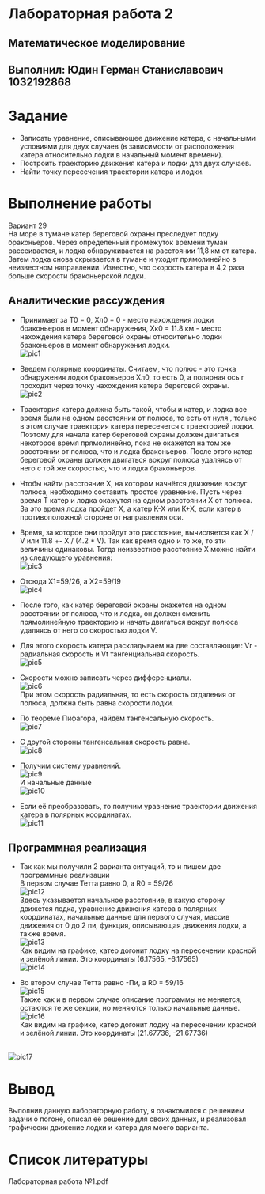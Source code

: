 # Лабораторная работа 2
## Математическое моделирование
## Выполнил: Юдин Герман Станиславович 1032192868

# Задание
* Записать уравнение, описывающее движение катера, с начальными
условиями для двух случаев (в зависимости от расположения катера
относительно лодки в начальный момент времени).
* Построить траекторию движения катера и лодки для двух случаев.
* Найти точку пересечения траектории катера и лодки.

# Выполнение работы
Вариант 29
<br>На море в тумане катер береговой охраны преследует лодку браконьеров. Через определенный промежуток времени туман рассеивается, и лодка обнаруживается на расстоянии 11,8 км от катера. Затем лодка снова скрывается в тумане и уходит прямолинейно в неизвестном направлении. Известно, что скорость катера в 4,2 раза больше скорости браконьерской лодки.

## Аналитические рассуждения

* Принимает за T0 = 0, Xл0 = 0 - место нахождения лодки браконьеров в момент обнаружения, Xк0 = 11.8 км - место нахождения катера береговой охраны относительно лодки браконьеров в момент обнаружения лодки.
<br>![pic1](images/1.png "Начальные данные")

* Введем полярные координаты. Считаем, что полюс - это точка обнаружения лодки браконьеров Xл0, то есть 0, а полярная ось r проходит через точку нахождения катера береговой охраны.
<br>![pic2](images/2.png "Полярная система координат")

* Траектория катера должна быть такой, чтобы и катер, и лодка все время были на одном расстоянии от полюса, то есть от нуля , только в этом случае траектория катера пересечется с траекторией лодки. Поэтому для начала катер береговой охраны должен двигаться некоторое время прямолинейно, пока не окажется на том же расстоянии от полюса, что и лодка браконьеров. После этого катер береговой охраны должен двигаться вокруг полюса удаляясь от него с той же скоростью, что и лодка браконьеров.

* Чтобы найти расстояние X, на котором начнётся движение вокруг полюса, необходимо составить простое уравнение. Пусть через время T катер и лодка окажутся на одном расстоянии X от полюса. За это время лодка пройдет X, а катер K-X или K+X, если катер в противоположной стороне от направления оси.

* Время, за которое они пройдут это расстояние, вычисляется как X / V или 11.8 +- X / (4.2 * V). Так как время одно и то же, то эти величины одинаковы. Тогда неизвестное расстояние X можно найти из следующего уравнения:
<br>![pic3](images/3.png "Нахождение X")

* Отсюда X1=59/26, а X2=59/19
<br>![pic4](images/4.png "Нахождение X1 и X2")

* После того, как катер береговой охраны окажется на одном расстоянии от полюса, что и лодка, он должен сменить прямолинейную траекторию и начать двигаться вокруг полюса удаляясь от него со скоростью лодки V.

* Для этого скорость катера раскладываем на две составляющие: Vr - радиальная скорость и Vt тангенциальная скорость.
<br>![pic5](images/5.png "Разложение скоростей")

* Скорости можно записать через дифференциалы.
<br>![pic6](images/6.png "Формула скоростей")
<br>При этом скорость радиальная, то есть скорость отдаления от полюса, должна быть равна скорости лодки.

* По теореме Пифагора, найдём тангенсальную скорость.
<br>![pic7](images/7.png "Тангенсальная скорость")

* С другой стороны тангенсальная скорость равна.
<br>![pic8](images/8.png "Тангенсальная скорость")

* Получим систему уравнений.
<br>![pic9](images/9.png "Система уравнений")
<br>И начальные данные
<br>![pic10](images/10.png "Начальные данные")

* Если её преобразовать, то получим уравнение траектории движения катера в полярных координатах.
<br>![pic11](images/11.png "Уравнение движения катера")

## Программная реализация
* Так как мы получили 2 варианта ситуаций, то и пишем две программные реализации
<br>В первом случае Тетта равно 0, а R0 = 59/26
<br>![pic12](images/12.png "Первая программа")
<br>Здесь указывается начальное расстояние, в какую сторону движется лодка, уравнение движения катера в полярных координатах, начальные данные для первого случая, массив движения от 0 до 2 пи, функция, описывающая движения лодки, а также время.
<br>![pic13](images/14.png "График движения лодки и катера")
<br>Как видим на графике, катер догонит лодку на пересечении красной и зелёной линии. Это координаты (6.17565, -6.17565)
<br>![pic14](images/16.png "first point")

* Во втором случае Тетта равно -Пи, а R0 = 59/16
<br>![pic15](images/13.png "Вторая программа")
<br>Также как и в первом случае описание программы не меняется, остаются те же секции, но меняются только начальные данные.
<br>![pic16](images/15.png "График движения лодки и катера 2")
<br>Как видим на графике, катер догонит лодку на пересечении красной и зелёной линии. Это координаты (21.67736, -21.67736)

<br>![pic17](images/17.png "second point")

# Вывод
Выполнив данную лабораторную работу, я ознакомился с решением задачи о погоне, описал её решение для своих данных, и реализовал графически движение лодки и катера для моего варианта.

# Список литературы
Лабораторная работа №1.pdf